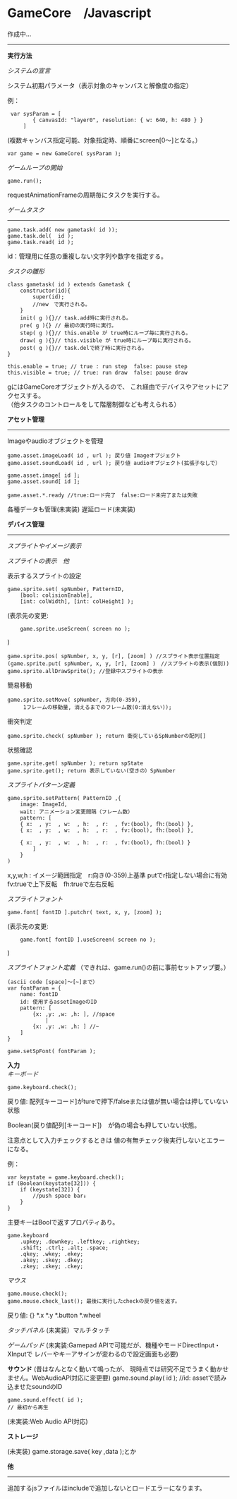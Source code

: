 ﻿GameCore　/Javascript
===
作成中...


----------------------------------------

**実行方法**

*システムの宣言*

システム初期パラメータ（表示対象のキャンバスと解像度の指定）
	
例： 

     var sysParam = [  
         	{ canvasId: "layer0", resolution: { w: 640, h: 480 } }  
         ]  	
  
(複数キャンバス指定可能、対象指定時、順番にscreen[0～]となる。）

	var game = new GameCore( sysParam );

*ゲームループの開始*

	game.run();

requestAnimationFrameの周期毎にタスクを実行する。

*ゲームタスク*

----------------------------------------
	game.task.add( new gametask( id ));
	game.task.del(  id );
	game.task.read( id );

id：管理用に任意の重複しない文字列や数字を指定する。

*タスクの雛形*

	class gametask( id ) extends Gametask {
		constructor(id){
			super(id);
			//new　で実行される。
		}
		init( g ){}// task.add時に実行される。
		pre( g ){} // 最初の実行時に実行。
		step( g ){}// this.enable が true時にループ毎に実行される。　
		draw( g ){}// this.visible が true時にループ毎に実行される。
		post( g ){}// task.delで終了時に実行される。
	}

	this.enable = true; // true : run step  false: pause step
	this.visible = true; // true: run draw  false: pause draw

gにはGameCoreオブジェクトが入るので、
これ経由でデバイスやアセットにアクセスする。  
（他タスクのコントロールをして階層制御なども考えられる）

**アセット管理**

----------------------------------------
Imageやaudioオブジェクトを管理

	game.asset.imageLoad( id , url ); 戻り値 Imageオブジェクト
	game.asset.soundLoad( id , url ); 戻り値 audioオブジェクト(拡張子なしで）

	game.asset.image[ id ];
	game.asset.sound[ id ];

	game.asset.*.ready //true:ロード完了　false:ロード未完了または失敗

各種データも管理(未実装)
遅延ロード(未実装)

**デバイス管理**

----------------------------------------
*スプライトやイメージ表示*


*スプライトの表示　他*
	
表示するスプライトの設定  

	game.sprite.set( spNumber, PatternID,   
		[bool: colisionEnable],   
		[int: colWidth], [int: colHeight] );  
		

(表示先の変更:  

		game.sprite.useScreen( screen no );  
		
)  

	game.sprite.pos( spNumber, x, y, [r], [zoom] ) //スプライト表示位置指定　	
	(game.sprite.put( spNumber, x, y, [r], [zoom] )　//スプライトの表示(個別))
	game.sprite.allDrawSprite(); //登録中スプライトの表示


簡易移動  

	game.sprite.setMove( spNumber, 方向(0-359),
		 1フレームの移動量, 消えるまでのフレーム数(0:消えない));

衝突判定  

	game.sprite.check( spNumber ); return 衝突しているSpNumberの配列[]

状態確認  

	game.sprite.get( spNumber ); return spState
	game.sprite.get(); return 表示していない(空きの）SpNumber


*スプライトパターン定義*

	game.sprite.setPattern( PatternID ,{
		image: ImageId,
		wait: アニメーション変更間隔（フレーム数）
		pattern: [
		{ x:  , y:  , w:  , h:  , r:  , fv:(bool), fh:(bool) },
		{ x:  , y:  , w:  , h:  , r:  , fv:(bool), fh:(bool) },
		
		{ x:  , y:  , w:  , h:  , r:  , fv:(bool), fh:(bool) }
			]
		}
	)
x,y,w,h : イメージ範囲指定　r:向き(0-359)上基準 putでr指定しない場合に有効
fv:trueで上下反転　fh:trueで左右反転


*スプライトフォント*  

	game.font[ fontID ].putchr( text, x, y, [zoom] );
	
(表示先の変更:  

		game.font[ fontID ].useScreen( screen no );  
		
)  

*スプライトフォント定義* （できれは、game.run()の前に事前セットアップ要。）

	(ascii code [space]～[~]まで）
	var fontParam = {
		name: fontID
		id: 使用するassetImageのID
		pattern: [
			{x: ,y: ,w: ,h: ], //space
				|
			{x: ,y: ,w: ,h: ] //~
		]
	}
	
	game.setSpFont( fontParam );


**入力**  
*キーボード*

	game.keyboard.check();  
	
戻り値: 配列[キーコード]がtureで押下/falseまたは値が無い場合は押していない状態

Boolean(戻り値配列[キーコード])　が偽の場合も押していない状態。

注意点として入力チェックするときは 値の有無チェック後実行しないとエラーになる。

例：

	var keystate = game.keyboard.check();
	if (Boolean(keystate[32])) {
		if (keystate[32]) {
			//push space bar↓
		}
	}

主要キーはBoolで返すプロパティあり。

	game.keyboard
		.upkey; .downkey; .leftkey; .rightkey;
		.shift; .ctrl; .alt; .space;
		.qkey; .wkey; .ekey;
		.akey; .skey; .dkey;
		.zkey; .xkey; .ckey;

*マウス*

	game.mouse.check();  
	game.mouse.check_last(); 最後に実行したcheckの戻り値を返す。  
	
戻り値: {} *.x *.y *.button *.wheel

*タッチパネル*
(未実装）マルチタッチ

*ゲームパッド*
(未実装:Gamepad APIで可能だが、機種やモードDirectInput・XInputで
レバーやキーアサインが変わるので設定画面も必要)

**サウンド**
(昔はなんとなく動いて鳴ったが、
現時点では研究不足でうまく動かせません。WebAudioAPI対応に変更要)
	game.sound.play( id ); 
	//id: assetで読み込ませたsoundのID   
	
	game.sound.effect( id );  
	// 最初から再生

(未実装:Web Audio API対応)

**ストレージ**

(未実装)
	game.storage.save( key ,data );とか


**他**

----------------------------------------
追加するjsファイルはincludeで追加しないとロードエラーになります。

